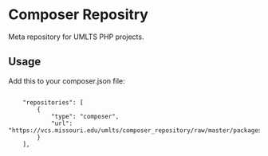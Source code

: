 # Composer Repositry

Meta repository for UMLTS PHP projects.

## Usage

Add this to your composer.json file:

```

    "repositories": [
        {
            "type": "composer",
            "url": "https://vcs.missouri.edu/umlts/composer_repository/raw/master/packages.json"
        }
    ],

```
